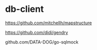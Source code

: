 # db-client 

https://github.com/mitchellh/mapstructure

https://github.com/didi/gendry

github.com/DATA-DOG/go-sqlmock

